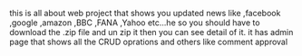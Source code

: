 this is all about web project that shows you updated news like ,facebook ,google ,amazon ,BBC ,FANA ,Yahoo etc...he 
so you should have to download the .zip file and un zip it then you can see detail of it.
it has admin page that shows all the CRUD oprations and others like comment approval 

